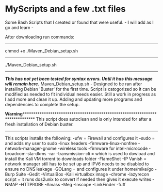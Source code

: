 # MyScripts and a few .txt files
Some Bash Scripts that I created or found that were useful. - I will add as I go and learn - 

After downloading run commands:
*********************************
chmod +x ./Maven_Debian_setup.sh
*********************************
  ./Maven_Debian_setup.sh
*********************************  
***This has not yet been tested for syntax errors. Until it has this message will remain here.*** 
Maven_Debian_setup.sh - Designed to be ran after installing Debian 'Buster' for the first time. Script is catogorized so it can be modified as needed to fit individual needs easier. Still a work in progress as I add more and clean it up. Adding and updating more programs and dependencies to complete the setup. 

******Warning***********************************************************************************
This script does autoclean and is only intended for after a fresh installation of Debian buster.
************************************************************************************************

This scripts installs the following:
-ufw = Firewall and configures it
-sudo = and adds my user to sudo
-linux headers
-firmware-linux-nonfree
-network-manager-gnome
-wireless tools
-firmware for intel-microcode
-broadcom-sta-dkms
-rar 
-transmission-cli = which is used to dowload and install the Kali VM torrent to downloads folder
-FlameShot
-IP Vanish = network manager still has to be set up and IPV6 needs to be disabled to ensure no DNS leakage
-GOLang = and configures it under home/mike/go
-Burp Suite
-Gedit
-VirtualBox
-Kali virtualbox image
-chrome
-lazyrecon script = it runs dos2unix to convert if needed then gives it execute writes
-NMAP
-HTTPROBE
-Amass
-Meg
-Inscope
-LinkFinder
-fuff

